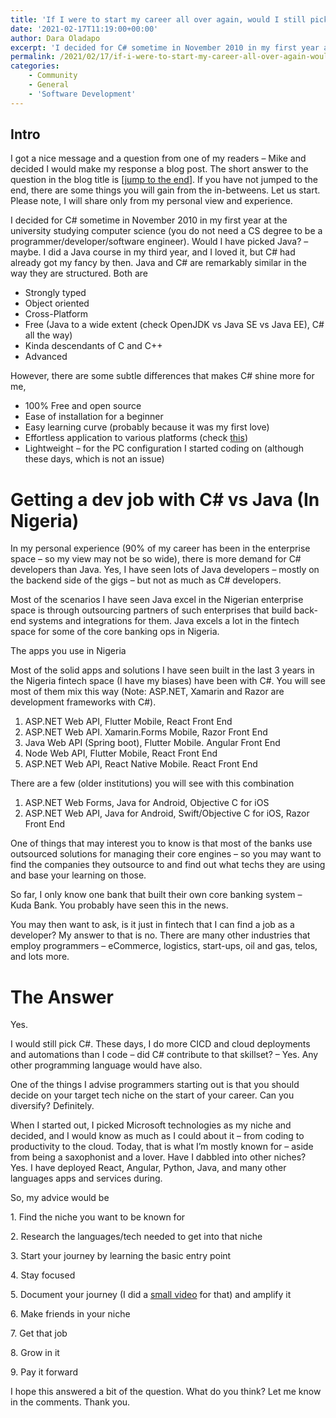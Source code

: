 ```yaml
---
title: 'If I were to start my career all over again, would I still pick C#?'
date: '2021-02-17T11:19:00+00:00'
author: Dara Oladapo
excerpt: 'I decided for C# sometime in November 2010 in my first year at the university studying computer science (you do not need a CS degree to be a programmer/developer/software engineer). Would I have picked Java? - maybe. I did a Java course in my third year and I loved it, but C# had already got my fancy by then. Java and C# are remarkably similar in the way they are structured.'
permalink: /2021/02/17/if-i-were-to-start-my-career-all-over-again-would-i-still-pick-c/
categories:
    - Community
    - General
    - 'Software Development'
---
```


## Intro

I got a nice message and a question from one of my readers – Mike and decided I would make my response a blog post. The short answer to the question in the blog title is \[[jump to the end](#post-356-_The_Answer)\]. If you have not jumped to the end, there are some things you will gain from the in-betweens. Let us start. Please note, I will share only from my personal view and experience.

I decided for C# sometime in November 2010 in my first year at the university studying computer science (you do not need a CS degree to be a programmer/developer/software engineer). Would I have picked Java? – maybe. I did a Java course in my third year, and I loved it, but C# had already got my fancy by then. Java and C# are remarkably similar in the way they are structured. Both are

- Strongly typed
- Object oriented
- Cross-Platform
- Free (Java to a wide extent (check OpenJDK vs Java SE vs Java EE), C# all the way)
- Kinda descendants of C and C++
- Advanced

However, there are some subtle differences that makes C# shine more for me,

- 100% Free and open source
- Ease of installation for a beginner
- Easy learning curve (probably because it was my first love)
- Effortless application to various platforms (check [this](https://daraoladapo.com/why-i-write-c/))
- Lightweight – for the PC configuration I started coding on (although these days, which is not an issue)

# Getting a dev job with C# vs Java (In Nigeria)

In my personal experience (90% of my career has been in the enterprise space – so my view may not be so wide), there is more demand for C# developers than Java. Yes, I have seen lots of Java developers – mostly on the backend side of the gigs – but not as much as C# developers.

Most of the scenarios I have seen Java excel in the Nigerian enterprise space is through outsourcing partners of such enterprises that build back-end systems and integrations for them. Java excels a lot in the fintech space for some of the core banking ops in Nigeria.

The apps you use in Nigeria

Most of the solid apps and solutions I have seen built in the last 3 years in the Nigeria fintech space (I have my biases) have been with C#. You will see most of them mix this way (Note: ASP.NET, Xamarin and Razor are development frameworks with C#).

1. ASP.NET Web API, Flutter Mobile, React Front End
2. ASP.NET Web API. Xamarin.Forms Mobile, Razor Front End
3. Java Web API (Spring boot), Flutter Mobile. Angular Front End
4. Node Web API, Flutter Mobile, React Front End
5. ASP.NET Web API, React Native Mobile. React Front End

There are a few (older institutions) you will see with this combination

1. ASP.NET Web Forms, Java for Android, Objective C for iOS
2. ASP.NET Web API, Java for Android, Swift/Objective C for iOS, Razor Front End

One of things that may interest you to know is that most of the banks use outsourced solutions for managing their core engines – so you may want to find the companies they outsource to and find out what techs they are using and base your learning on those.

So far, I only know one bank that built their own core banking system – Kuda Bank. You probably have seen this in the news.

You may then want to ask, is it just in fintech that I can find a job as a developer? My answer to that is no. There are many other industries that employ programmers – eCommerce, logistics, start-ups, oil and gas, telos, and lots more.

# <a id="post-356-_The_Answer"></a>The Answer

Yes.

I would still pick C#. These days, I do more CICD and cloud deployments and automations than I code – did C# contribute to that skillset? – Yes. Any other programming language would have also.

One of the things I advise programmers starting out is that you should decide on your target tech niche on the start of your career. Can you diversify? Definitely.

When I started out, I picked Microsoft technologies as my niche and decided, and I would know as much as I could about it – from coding to productivity to the cloud. Today, that is what I’m mostly known for – aside from being a saxophonist and a lover. Have I dabbled into other niches? Yes. I have deployed React, Angular, Python, Java, and many other languages apps and services during.

So, my advice would be

1\. Find the niche you want to be known for

2\. Research the languages/tech needed to get into that niche

3\. Start your journey by learning the basic entry point

4\. Stay focused

5\. Document your journey (I did a [small video](https://www.youtube.com/watch?v=0jIbc4Bg2i4) for that) and amplify it

6\. Make friends in your niche

7\. Get that job

8\. Grow in it

9\. Pay it forward

I hope this answered a bit of the question. What do you think? Let me know in the comments. Thank you.